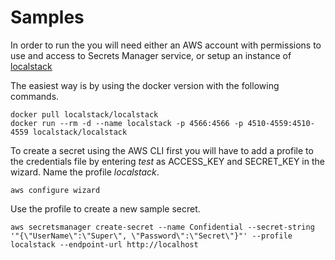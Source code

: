 # Samples

In order to run the you will need either an AWS account with permissions to use and access to Secrets Manager service, or
setup an instance of [localstack](https://localstack.cloud)

The easiest way is by using the docker version with the following commands.

```pwsh
docker pull localstack/localstack
docker run --rm -d --name localstack -p 4566:4566 -p 4510-4559:4510-4559 localstack/localstack
```

To create a secret using the AWS CLI first you will have to add a profile to the credentials file by entering *test* as ACCESS_KEY and SECRET_KEY in the wizard.
Name the profile *localstack*.

```pwsh
aws configure wizard
```

Use the profile to create a new sample secret.
```pwsh
aws secretsmanager create-secret --name Confidential --secret-string '"{\"UserName\":\"Super\", \"Password\":\"Secret\"}"' --profile localstack --endpoint-url http://localhost
```